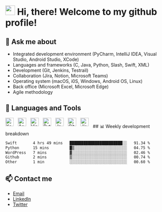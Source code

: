 <h1><img src="https://emojis.slackmojis.com/emojis/images/1531849430/4246/blob-sunglasses.gif?1531849430" width="30"/> Hi, there! Welcome to my github profile!</h1>

## 💬 Ask me about
- Integrated development environment (PyCharm, IntelliJ IDEA, Visual Studio, Android Studio, XCode)
- Languages and frameworks (C, Java, Python, Slash, Swift, XML)
- Development (Git, Jenkins, Testrail)
- Collaboration (Jira, Notion, Microsoft Teams)
- Operating system (macOS, i0S, Windows, Android OS, Linux)
- Back office (Microsoft Excel, Microsoft Edge)
- Agile methodology

## 🔨 Languages and Tools
<img align="left" alt="Xcode" width="26px" src="https://cdn.jsdelivr.net/gh/devicons/devicon/icons/xcode/xcode-original.svg" style="padding-right:10px;" />
<img align="left" alt="Android Studio" width="26px" src="https://cdn.jsdelivr.net/gh/devicons/devicon/icons/androidstudio/androidstudio-original.svg" style="padding-right:10px;" />
<img align="left" alt="Visual Studio Code" width="26px" src="https://cdn.jsdelivr.net/gh/devicons/devicon/icons/vscode/vscode-original.svg" style="padding-right:10px;" />
<img align="left" alt="Python" width="26px" src="https://cdn.jsdelivr.net/gh/devicons/devicon/icons/python/python-original.svg" style="padding-right:10px;" />
<img align="left" alt="Java" width="26px" src="https://cdn.jsdelivr.net/gh/devicons/devicon/icons/java/java-original.svg" style="padding-right:10px;" />
<img align="left" alt="Git" width="26px" src="https://cdn.jsdelivr.net/gh/devicons/devicon/icons/git/git-original.svg" style="padding-right:10px;" />
<img align="left" alt="Jira" width="26px" src="https://cdn.jsdelivr.net/gh/devicons/devicon/icons/jira/jira-original.svg" style="padding-right:10px;" />

<br/>
## 📊 Weekly development breakdown

```txt
Swift       4 hrs 49 mins   ███████████████████████░░   91.34 %
Python      15 mins         █▒░░░░░░░░░░░░░░░░░░░░░░░   04.75 %
WordPress   7 mins          ▓░░░░░░░░░░░░░░░░░░░░░░░░   02.46 %
Github      2 mins          ▒░░░░░░░░░░░░░░░░░░░░░░░░   00.74 %
Other       1 min           ░░░░░░░░░░░░░░░░░░░░░░░░░   00.60 %
```

## 📫 Contact me 
- [Email](mailto:samarpitaroy01@gmail.com)
- [LinkedIn](https://www.linkedin.com/in/samarpita-roy/)
- [Twitter](https://twitter.com/tinnyRoyyy)

